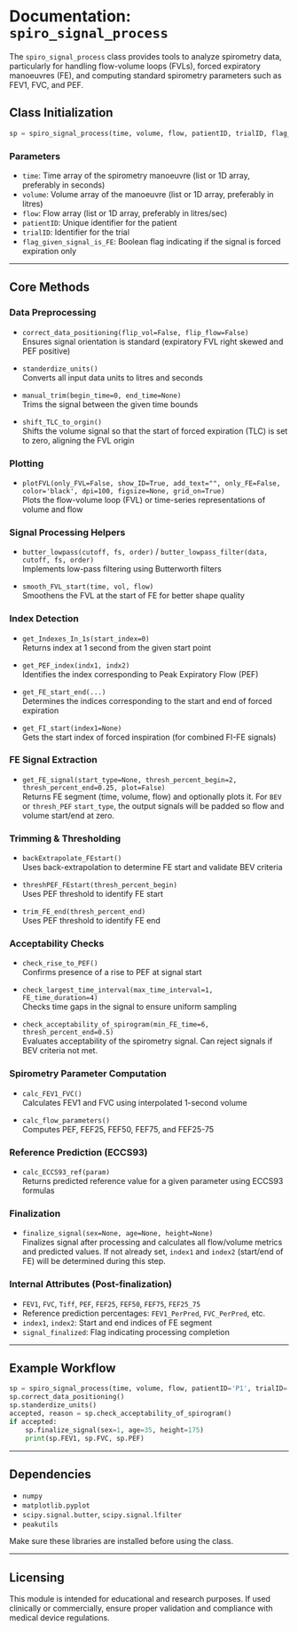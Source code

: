 # Documentation: `spiro_signal_process`

The `spiro_signal_process` class provides tools to analyze spirometry data, particularly for handling flow-volume loops (FVLs), forced expiratory manoeuvres (FE), and computing standard spirometry parameters such as FEV1, FVC, and PEF.

## Class Initialization

```python
sp = spiro_signal_process(time, volume, flow, patientID, trialID, flag_given_signal_is_FE)
```

### Parameters

* `time`: Time array of the spirometry manoeuvre (list or 1D array, preferably in seconds)
* `volume`: Volume array of the manoeuvre (list or 1D array, preferably in litres)
* `flow`: Flow array (list or 1D array, preferably in litres/sec)
* `patientID`: Unique identifier for the patient
* `trialID`: Identifier for the trial
* `flag_given_signal_is_FE`: Boolean flag indicating if the signal is forced expiration only

---

## Core Methods

### Data Preprocessing

* `correct_data_positioning(flip_vol=False, flip_flow=False)`  
  Ensures signal orientation is standard (expiratory FVL right skewed and PEF positive)

* `standerdize_units()`  
  Converts all input data units to litres and seconds

* `manual_trim(begin_time=0, end_time=None)`  
  Trims the signal between the given time bounds

* `shift_TLC_to_orgin()`  
  Shifts the volume signal so that the start of forced expiration (TLC) is set to zero, aligning the FVL origin

### Plotting

* `plotFVL(only_FVL=False, show_ID=True, add_text="", only_FE=False, color='black', dpi=100, figsize=None, grid_on=True)`  
  Plots the flow-volume loop (FVL) or time-series representations of volume and flow

### Signal Processing Helpers

* `butter_lowpass(cutoff, fs, order)` / `butter_lowpass_filter(data, cutoff, fs, order)`  
  Implements low-pass filtering using Butterworth filters

* `smooth_FVL_start(time, vol, flow)`  
  Smoothens the FVL at the start of FE for better shape quality

### Index Detection

* `get_Indexes_In_1s(start_index=0)`  
  Returns index at 1 second from the given start point

* `get_PEF_index(indx1, indx2)`  
  Identifies the index corresponding to Peak Expiratory Flow (PEF)

* `get_FE_start_end(...)`  
  Determines the indices corresponding to the start and end of forced expiration

* `get_FI_start(index1=None)`  
  Gets the start index of forced inspiration (for combined FI-FE signals)

### FE Signal Extraction

* `get_FE_signal(start_type=None, thresh_percent_begin=2, thresh_percent_end=0.25, plot=False)`  
  Returns FE segment (time, volume, flow) and optionally plots it. For `BEV` or `thresh_PEF` `start_type`, the output signals will be padded so flow and volume start/end at zero.

### Trimming & Thresholding

* `backExtrapolate_FEstart()`  
  Uses back-extrapolation to determine FE start and validate BEV criteria

* `threshPEF_FEstart(thresh_percent_begin)`  
  Uses PEF threshold to identify FE start

* `trim_FE_end(thresh_percent_end)`  
  Uses PEF threshold to identify FE end

### Acceptability Checks

* `check_rise_to_PEF()`  
  Confirms presence of a rise to PEF at signal start

* `check_largest_time_interval(max_time_interval=1, FE_time_duration=4)`  
  Checks time gaps in the signal to ensure uniform sampling

* `check_acceptability_of_spirogram(min_FE_time=6, thresh_percent_end=0.5)`  
  Evaluates acceptability of the spirometry signal. Can reject signals if BEV criteria not met.

### Spirometry Parameter Computation

* `calc_FEV1_FVC()`  
  Calculates FEV1 and FVC using interpolated 1-second volume

* `calc_flow_parameters()`  
  Computes PEF, FEF25, FEF50, FEF75, and FEF25-75

### Reference Prediction (ECCS93)

* `calc_ECCS93_ref(param)`  
  Returns predicted reference value for a given parameter using ECCS93 formulas

### Finalization

* `finalize_signal(sex=None, age=None, height=None)`  
  Finalizes signal after processing and calculates all flow/volume metrics and predicted values. If not already set, `index1` and `index2` (start/end of FE) will be determined during this step.

### Internal Attributes (Post-finalization)

* `FEV1`, `FVC`, `Tiff`, `PEF`, `FEF25`, `FEF50`, `FEF75`, `FEF25_75`
* Reference prediction percentages: `FEV1_PerPred`, `FVC_PerPred`, etc.
* `index1`, `index2`: Start and end indices of FE segment
* `signal_finalized`: Flag indicating processing completion

---

## Example Workflow

```python
sp = spiro_signal_process(time, volume, flow, patientID='P1', trialID='T1', flag_given_signal_is_FE=False)
sp.correct_data_positioning()
sp.standerdize_units()
accepted, reason = sp.check_acceptability_of_spirogram()
if accepted:
    sp.finalize_signal(sex=1, age=35, height=175)
    print(sp.FEV1, sp.FVC, sp.PEF)
```

---

## Dependencies

* `numpy`
* `matplotlib.pyplot`
* `scipy.signal.butter`, `scipy.signal.lfilter`
* `peakutils`

Make sure these libraries are installed before using the class.

---

## Licensing

This module is intended for educational and research purposes. If used clinically or commercially, ensure proper validation and compliance with medical device regulations.
